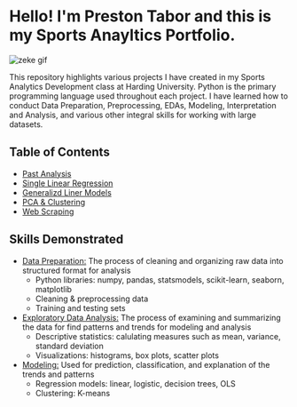 # Hello! I'm Preston Tabor and this is my Sports Anayltics Portfolio.

![zeke gif](https://github.com/user-attachments/assets/aa72c109-356a-4972-85df-252dec4965d1)

This repository highlights various projects I have created in my Sports Analytics Development class at Harding University. Python is the primary programming language used throughout each project. I have learned how to conduct Data Preparation, Preprocessing, EDAs, Modeling, Interpretation and Analysis, and various other integral skills for working with large datasets.

## Table of Contents

- [Past Analysis](https://colab.research.google.com/drive/1wazM8kprEYjWAaz3LzhkYLEfYsQsAZqb)
- [Single Linear Regression](https://colab.research.google.com/drive/1zMY7Az8_7vbQPWwAM0O4f6S7TEi-3Uc7)
- [Generalizd Liner Models](https://colab.research.google.com/drive/1IXFeuCTj3vpLHdQSDtyZuUACId1DcahM)
- [PCA & Clustering](https://colab.research.google.com/drive/1pIs_aClzUN8fqU7xyDckS0k6VBzIoF9J)
- [Web Scraping](https://colab.research.google.com/drive/19heVk9bidXMlFM-4K0dm8977YkWCLVhP)

## Skills Demonstrated

- <ins>Data Preparation:</ins> The process of cleaning and organizing raw data into structured format for analysis
  - Python libraries: numpy, pandas, statsmodels, scikit-learn, seaborn, matplotlib
  - Cleaning & preprocessing data
  - Training and testing sets
- <ins>Exploratory Data Analysis:</ins> The process of examining and summarizing the data for find patterns and trends for modeling and analysis
  - Descriptive statistics: calulating measures such as mean, variance, standard deviation
  - Visualizations: histograms, box plots, scatter plots
- <ins>Modeling:</ins> Used for prediction, classification, and explanation of the trends and patterns
  - Regression models: linear, logistic, decision trees, OLS
  - Clustering: K-means
